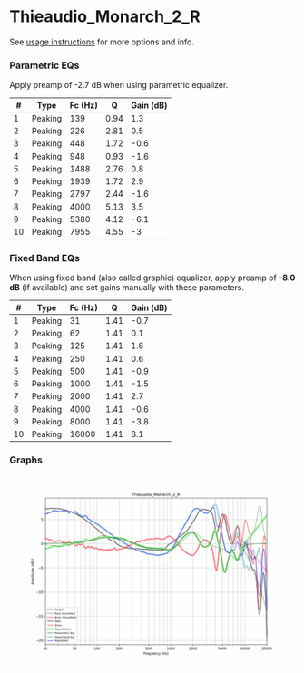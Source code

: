 # Thieaudio_Monarch_2_R
See [usage instructions](https://github.com/jaakkopasanen/AutoEq#usage) for more options and info.

### Parametric EQs
Apply preamp of -2.7 dB when using parametric equalizer.

|   # | Type    |   Fc (Hz) |    Q |   Gain (dB) |
|-----|---------|-----------|------|-------------|
|   1 | Peaking |       139 | 0.94 |         1.3 |
|   2 | Peaking |       226 | 2.81 |         0.5 |
|   3 | Peaking |       448 | 1.72 |        -0.6 |
|   4 | Peaking |       948 | 0.93 |        -1.6 |
|   5 | Peaking |      1488 | 2.76 |         0.8 |
|   6 | Peaking |      1939 | 1.72 |         2.9 |
|   7 | Peaking |      2797 | 2.44 |        -1.6 |
|   8 | Peaking |      4000 | 5.13 |         3.5 |
|   9 | Peaking |      5380 | 4.12 |        -6.1 |
|  10 | Peaking |      7955 | 4.55 |        -3   |

### Fixed Band EQs
When using fixed band (also called graphic) equalizer, apply preamp of **-8.0 dB** (if available) and set gains manually with these parameters.

|   # | Type    |   Fc (Hz) |    Q |   Gain (dB) |
|-----|---------|-----------|------|-------------|
|   1 | Peaking |        31 | 1.41 |        -0.7 |
|   2 | Peaking |        62 | 1.41 |         0.1 |
|   3 | Peaking |       125 | 1.41 |         1.6 |
|   4 | Peaking |       250 | 1.41 |         0.6 |
|   5 | Peaking |       500 | 1.41 |        -0.9 |
|   6 | Peaking |      1000 | 1.41 |        -1.5 |
|   7 | Peaking |      2000 | 1.41 |         2.7 |
|   8 | Peaking |      4000 | 1.41 |        -0.6 |
|   9 | Peaking |      8000 | 1.41 |        -3.8 |
|  10 | Peaking |     16000 | 1.41 |         8.1 |

### Graphs
![](./Thieaudio_Monarch_2_R.png)
